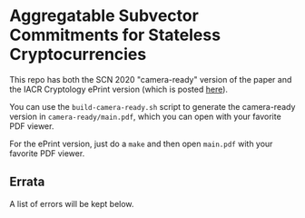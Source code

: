 # Aggregatable Subvector Commitments for Stateless Cryptocurrencies

This repo has both the SCN 2020 "camera-ready" version of the paper and the IACR Cryptology ePrint version (which is posted [here](http://eprint.iacr.org/2020/527)).

You can use the `build-camera-ready.sh` script to generate the camera-ready version in `camera-ready/main.pdf`, which you can open with your favorite PDF viewer.

For the ePrint version, just do a `make` and then open `main.pdf` with your favorite PDF viewer.

## Errata

A list of errors will be kept below.
